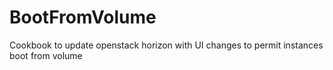 BootFromVolume
==============

Cookbook to update openstack horizon with UI changes to permit instances boot from volume
